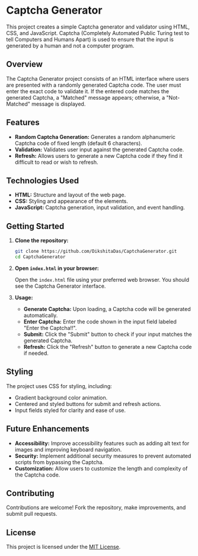 # Captcha Generator

This project creates a simple Captcha generator and validator using HTML, CSS, and JavaScript. Captcha (Completely Automated Public Turing test to tell Computers and Humans Apart) is used to ensure that the input is generated by a human and not a computer program.

## Overview

The Captcha Generator project consists of an HTML interface where users are presented with a randomly generated Captcha code. The user must enter the exact code to validate it. If the entered code matches the generated Captcha, a "Matched" message appears; otherwise, a "Not-Matched" message is displayed.

## Features

- **Random Captcha Generation:** Generates a random alphanumeric Captcha code of fixed length (default 6 characters).
- **Validation:** Validates user input against the generated Captcha code.
- **Refresh:** Allows users to generate a new Captcha code if they find it difficult to read or wish to refresh.

## Technologies Used

- **HTML:** Structure and layout of the web page.
- **CSS:** Styling and appearance of the elements.
- **JavaScript:** Captcha generation, input validation, and event handling.

## Getting Started

1. **Clone the repository:**

   ```bash
   git clone https://github.com/DikshitaDas/CaptchaGenerator.git
   cd CaptchaGenerator
   ```

2. **Open `index.html` in your browser:**

   Open the `index.html` file using your preferred web browser. You should see the Captcha Generator interface.

3. **Usage:**

   - **Generate Captcha:** Upon loading, a Captcha code will be generated automatically.
   - **Enter Captcha:** Enter the code shown in the input field labeled "Enter the Captcha!!".
   - **Submit:** Click the "Submit" button to check if your input matches the generated Captcha.
   - **Refresh:** Click the "Refresh" button to generate a new Captcha code if needed.

## Styling

The project uses CSS for styling, including:
- Gradient background color animation.
- Centered and styled buttons for submit and refresh actions.
- Input fields styled for clarity and ease of use.

## Future Enhancements

- **Accessibility:** Improve accessibility features such as adding alt text for images and improving keyboard navigation.
- **Security:** Implement additional security measures to prevent automated scripts from bypassing the Captcha.
- **Customization:** Allow users to customize the length and complexity of the Captcha code.

## Contributing

Contributions are welcome! Fork the repository, make improvements, and submit pull requests.

## License

This project is licensed under the [MIT License](https://opensource.org/licenses/MIT).
